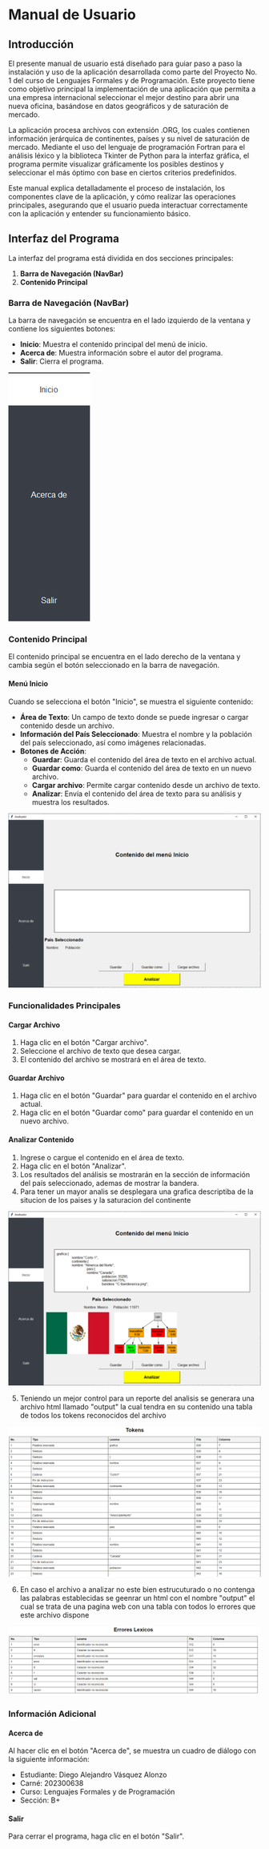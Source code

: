 # Manual de Usuario

## Introducción

El presente manual de usuario está diseñado para guiar paso a paso la instalación y uso de la aplicación desarrollada como parte del Proyecto No. 1 del curso de Lenguajes Formales y de Programación. Este proyecto tiene como objetivo principal la implementación de una aplicación que permita a una empresa internacional seleccionar el mejor destino para abrir una nueva oficina, basándose en datos geográficos y de saturación de mercado.

La aplicación procesa archivos con extensión .ORG, los cuales contienen información jerárquica de continentes, países y su nivel de saturación de mercado. Mediante el uso del lenguaje de programación Fortran para el análisis léxico y la biblioteca Tkinter de Python para la interfaz gráfica, el programa permite visualizar gráficamente los posibles destinos y seleccionar el más óptimo con base en ciertos criterios predefinidos.

Este manual explica detalladamente el proceso de instalación, los componentes clave de la aplicación, y cómo realizar las operaciones principales, asegurando que el usuario pueda interactuar correctamente con la aplicación y entender su funcionamiento básico.

## Interfaz del Programa

La interfaz del programa está dividida en dos secciones principales:

1. **Barra de Navegación (NavBar)**
2. **Contenido Principal**

### Barra de Navegación (NavBar)

La barra de navegación se encuentra en el lado izquierdo de la ventana y contiene los siguientes botones:

- **Inicio**: Muestra el contenido principal del menú de inicio.
- **Acerca de**: Muestra información sobre el autor del programa.
- **Salir**: Cierra el programa.

![Barra de navegacion](NavBar.png)

### Contenido Principal

El contenido principal se encuentra en el lado derecho de la ventana y cambia según el botón seleccionado en la barra de navegación.

#### Menú Inicio

Cuando se selecciona el botón "Inicio", se muestra el siguiente contenido:

- **Área de Texto**: Un campo de texto donde se puede ingresar o cargar contenido desde un archivo.
- **Información del País Seleccionado**: Muestra el nombre y la población del país seleccionado, así como imágenes relacionadas.
- **Botones de Acción**:
  - **Guardar**: Guarda el contenido del área de texto en el archivo actual.
  - **Guardar como**: Guarda el contenido del área de texto en un nuevo archivo.
  - **Cargar archivo**: Permite cargar contenido desde un archivo de texto.
  - **Analizar**: Envía el contenido del área de texto para su análisis y muestra los resultados.

![Menu Inicio](Base.png)

### Funcionalidades Principales

#### Cargar Archivo

1. Haga clic en el botón "Cargar archivo".
2. Seleccione el archivo de texto que desea cargar.
3. El contenido del archivo se mostrará en el área de texto.

#### Guardar Archivo

1. Haga clic en el botón "Guardar" para guardar el contenido en el archivo actual.
2. Haga clic en el botón "Guardar como" para guardar el contenido en un nuevo archivo.

#### Analizar Contenido

1. Ingrese o cargue el contenido en el área de texto.
2. Haga clic en el botón "Analizar".
3. Los resultados del análisis se mostrarán en la sección de información del país seleccionado, ademas de mostrar la bandera.
4. Para tener un mayor analis se desplegara una grafica descriptiba de la situcion de los paises y la saturacion del continente

![Resultados](Resultados.png)

5. Teniendo un mejor control para un reporte del analisis se generara una archivo html llamado "output" la cual tendra en su contenido una tabla de todos los tokens reconocidos del archivo

![Tokens](Tokens.png)

6. En caso el archivo a analizar no este bien estrucuturado o no contenga las palabras establecidas se geenrar un html con el nombre "output" el cual se trata de una pagina web con una tabla con todos lo errores que este archivo dispone

![Erorres](Errores.png)

### Información Adicional

#### Acerca de

Al hacer clic en el botón "Acerca de", se muestra un cuadro de diálogo con la siguiente información:

- Estudiante: Diego Alejandro Vásquez Alonzo
- Carné: 202300638
- Curso: Lenguajes Formales y de Programación
- Sección: B+

#### Salir

Para cerrar el programa, haga clic en el botón "Salir".

